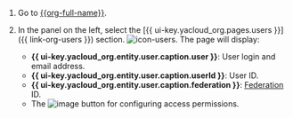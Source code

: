 1. Go to [{{org-full-name}}]({{link-org-main}}).

1. In the panel on the left, select the [{{ ui-key.yacloud_org.pages.users }}]({{ link-org-users }}) section. ![icon-users](../_assets/console-icons/person.svg). The page will display:

   * **{{ ui-key.yacloud_org.entity.user.caption.user }}**: User login and email address.
   * **{{ ui-key.yacloud_org.entity.user.caption.userId }}**: User ID.
   * **{{ ui-key.yacloud_org.entity.user.caption.federation }}**: [Federation](../organization/concepts/add-federation.md) ID.
   * The ![image](../_assets/console-icons/ellipsis.svg) button for configuring access permissions.